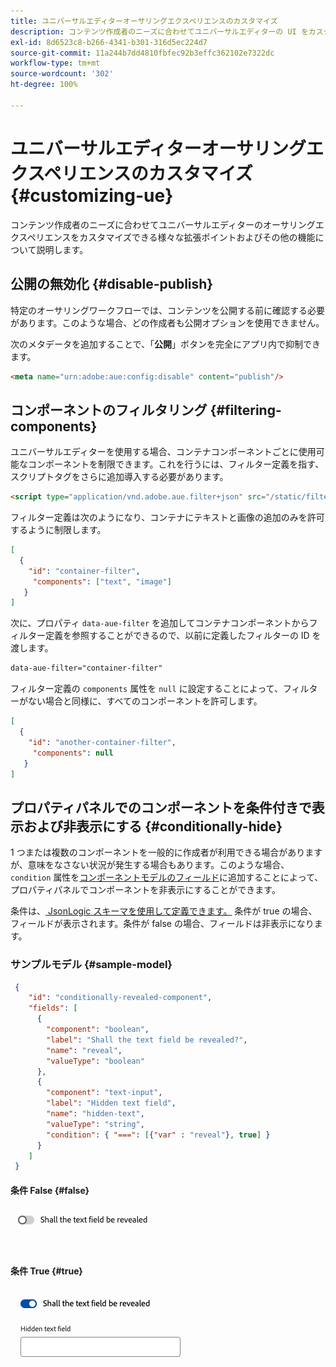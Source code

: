 ```yaml
---
title: ユニバーサルエディターオーサリングエクスペリエンスのカスタマイズ
description: コンテンツ作成者のニーズに合わせてユニバーサルエディターの UI をカスタマイズできる、様々な拡張ポイントやその他の機能について説明します。
exl-id: 8d6523c8-b266-4341-b301-316d5ec224d7
source-git-commit: 11a244b7dd4810fbfec92b3effc362102e7322dc
workflow-type: tm+mt
source-wordcount: '302'
ht-degree: 100%

---
```



# ユニバーサルエディターオーサリングエクスペリエンスのカスタマイズ {#customizing-ue}

コンテンツ作成者のニーズに合わせてユニバーサルエディターのオーサリングエクスペリエンスをカスタマイズできる様々な拡張ポイントおよびその他の機能について説明します。

## 公開の無効化 {#disable-publish}

特定のオーサリングワークフローでは、コンテンツを公開する前に確認する必要があります。このような場合、どの作成者も公開オプションを使用できません。

次のメタデータを追加することで、「**公開**」ボタンを完全にアプリ内で抑制できます。

```html
<meta name="urn:adobe:aue:config:disable" content="publish"/>
```

## コンポーネントのフィルタリング {#filtering-components}

ユニバーサルエディターを使用する場合、コンテナコンポーネントごとに使用可能なコンポーネントを制限できます。これを行うには、フィルター定義を指す、スクリプトタグをさらに追加導入する必要があります。

```html
<script type="application/vnd.adobe.aue.filter+json" src="/static/filter-definition.json"></script>
```

フィルター定義は次のようになり、コンテナにテキストと画像の追加のみを許可するように制限します。

```json
[
  {
    "id": "container-filter",
     "components": ["text", "image"]
   }
]
```

次に、プロパティ `data-aue-filter` を追加してコンテナコンポーネントからフィルター定義を参照することができるので、以前に定義したフィルターの ID を渡します。

```html
data-aue-filter="container-filter"
```

フィルター定義の `components` 属性を `null` に設定することによって、フィルターがない場合と同様に、すべてのコンポーネントを許可します。

```json
[
  {
    "id": "another-container-filter",
     "components": null
   }
]
```

## プロパティパネルでのコンポーネントを条件付きで表示および非表示にする {#conditionally-hide}

1 つまたは複数のコンポーネントを一般的に作成者が利用できる場合がありますが、意味をなさない状況が発生する場合もあります。このような場合、`condition` 属性を[コンポーネントモデルのフィールド](/help/implementing/universal-editor/field-types.md#fields)に追加することによって、プロパティパネルでコンポーネントを非表示にすることができます。

条件は、[ JsonLogic スキーマを使用して定義できます。](https://jsonlogic.com/) 条件が true の場合、フィールドが表示されます。条件が false の場合、フィールドは非表示になります。

### サンプルモデル {#sample-model}

```json
 {
    "id": "conditionally-revealed-component",
    "fields": [
      {
        "component": "boolean",
        "label": "Shall the text field be revealed?",
        "name": "reveal",
        "valueType": "boolean"
      },
      {
        "component": "text-input",
        "label": "Hidden text field",
        "name": "hidden-text",
        "valueType": "string",
        "condition": { "===": [{"var" : "reveal"}, true] }
      }
    ]
 }
```

#### 条件 False {#false}

![非表示のテキストフィールド](assets/hidden.png)

#### 条件 True {#true}

![表示されたテキストフィールド](assets/shown.png)

